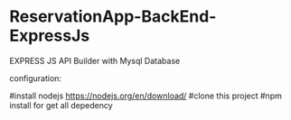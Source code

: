 # ReservationApp-BackEnd-ExpressJs

EXPRESS JS API Builder with Mysql Database

configuration:

  #install nodejs       https://nodejs.org/en/download/
  #clone this project
  #npm install          for get all depedency
